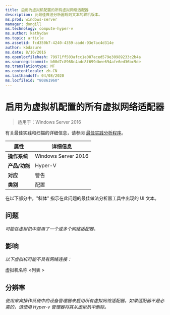 ```yaml
---
title: 启用为虚拟机配置的所有虚拟网络适配器
description: 此最佳做法分析器规则文本的联机版本。
ms.prod: windows-server
manager: dongill
ms.technology: compute-hyper-v
ms.author: kathydav
ms.topic: article
ms.assetid: fcd350b7-4240-4359-aadd-93e7ac4d314e
author: kbdazure
ms.date: 8/16/2016
ms.openlocfilehash: 79971ff503afcc1a087aced579e30989233c2b4a
ms.sourcegitcommit: b00d7c8968c4adc8f699dbee694afe6ed36bc9de
ms.translationtype: MT
ms.contentlocale: zh-CN
ms.lasthandoff: 04/08/2020
ms.locfileid: "80861960"
---
```

# <a name="enable-all-virtual-network-adapters-configured-for-a-virtual-machine"></a>启用为虚拟机配置的所有虚拟网络适配器

>适用于：Windows Server 2016

有关最佳实践和扫描的详细信息，请参阅 [最佳实践分析程序](https://go.microsoft.com/fwlink/?LinkId=122786)。  
  
|属性|详细信息|  
|-|-|  
|**操作系统**|Windows Server 2016|  
|**产品/功能**|Hyper-V|  
|**对应**|警告|  
|**类别**|配置|  
  
在以下部分中，"斜体" 指示在此问题的最佳做法分析器工具中出现的 UI 文本。  
  
## <a name="issue"></a>问题  
  
*可能在虚拟机中禁用了一个或多个网络适配器。*  
  
## <a name="impact"></a>影响  
  
*以下虚拟机可能不具有网络连接：*  
  
虚拟机名称 \<列表 >  
  
## <a name="resolution"></a>分辨率  
  
*使用来宾操作系统中的设备管理器来启用所有虚拟网络适配器。如果适配器不是必需的，请使用 Hyper-v 管理器将其从虚拟机中删除。*  
  


